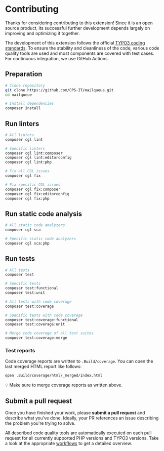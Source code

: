 # Contributing

Thanks for considering contributing to this extension! Since it is an open source
product, its successful further development depends largely on improving and
optimizing it together.

The development of this extension follows the official
[TYPO3 coding standards](https://github.com/TYPO3/coding-standards). To ensure the
stability and cleanliness of the code, various code quality tools are used and most
components are covered with test cases. For continuous integration, we use GitHub Actions.

## Preparation

```bash
# Clone repository
git clone https://github.com/CPS-IT/mailqueue.git
cd mailqueue

# Install dependencies
composer install
```

## Run linters

```bash
# All linters
composer cgl lint

# Specific linters
composer cgl lint:composer
composer cgl lint:editorconfig
composer cgl lint:php

# Fix all CGL issues
composer cgl fix

# Fix specific CGL issues
composer cgl fix:composer
composer cgl fix:editorconfig
composer cgl fix:php
```

## Run static code analysis

```bash
# All static code analyzers
composer cgl sca

# Specific static code analyzers
composer cgl sca:php
```

## Run tests

```bash
# All tests
composer test

# Specific tests
composer test:functional
composer test:unit

# All tests with code coverage
composer test:coverage

# Specific tests with code coverage
composer test:coverage:functional
composer test:coverage:unit

# Merge code coverage of all test suites
composer test:coverage:merge
```

### Test reports

Code coverage reports are written to `.Build/coverage`. You can open the
last merged HTML report like follows:

```bash
open .Build/coverage/html/_merged/index.html
```

💡 Make sure to merge coverage reports as written above.

## Submit a pull request

Once you have finished your work, please **submit a pull request** and describe
what you've done. Ideally, your PR references an issue describing the problem
you're trying to solve.

All described code quality tools are automatically executed on each pull request
for all currently supported PHP versions and TYPO3 versions. Take a look at the
appropriate [workflows](.github/workflows) to get a detailed overview.
